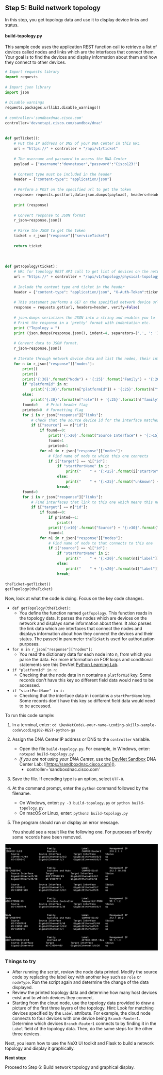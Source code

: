 ## Step 5: Build network topology

In this step, you get topology data and use it to display device links and status.

#### build-topology.py
This sample code uses the application REST function call to retrieve a list of devices called nodes and links which are the interfaces that connect them. Your goal is to find the devices and display information about them and how they connect to other devices.


```python
# Import requests library
import requests

# Import json library
import json

# Disable warnings
requests.packages.urllib3.disable_warnings()

# controller='sandboxdnac.cisco.com'
controller='devnetapi.cisco.com/sandbox/dnac'


def getTicket():
	# Put the IP address or DNS of your DNA Center in this URL
	url = "https://" + controller + "/api/v1/ticket"

	# The username and password to access the DNA Center
	payload = {"username":"devnetuser","password":"Cisco123!"}

	# Content type must be included in the header
	header = {"content-type": "application/json"}

	# Perform a POST on the specified url to get the token
	response= requests.post(url,data=json.dumps(payload), headers=header, verify=False)

	print (response)

	# Convert response to JSON format
	r_json=response.json()

	# Parse the JSON to get the token
	ticket = r_json["response"]["serviceTicket"]

	return ticket



def getTopology(ticket):
	# URL for topology REST API call to get list of devices on the network, and build topology
	url = "https://" + controller + "/api/v1/topology/physical-topology"

	# Include the content type and ticket in the header
	header = {"content-type": "application/json", "X-Auth-Token":ticket}

	# This statement performs a GET on the specified network device url
	response = requests.get(url, headers=header, verify=False)

	# json.dumps serializes the JSON into a string and enables you to
	# Print the response in a 'pretty' format with indentation etc.
	print ("Topology = ")
	print (json.dumps(response.json(), indent=4, separators=(',', ': ')))

	# Convert data to JSON format.
	r_json=response.json()

	# Iterate through network device data and list the nodes, their interfaces, status and to what they connect
	for n in r_json["response"]["nodes"]:		
		print()
		print()
		print('{:30}'.format("Node") + '{:25}'.format("Family") + '{:20}'.format("Label")+ "Management IP")
		if "platformId" in n:
			print('{:30}'.format(n["platformId"]) + '{:25}'.format(n["family"]) + '{:20.14}'.format(n["label"]) + n["ip"])
		else:
			print('{:30}'.format(n["role"]) + '{:25}'.format(n["family"]) + '{:20.14}'.format(n["label"]) + n["ip"])
		found=0    # Print header flag
		printed=0  # Formatting flag
		for i in r_json["response"]["links"]:
			# Check that the source device id for the interface matches the node id. Means interface originated from this device.
			if i["source"] == n["id"]:
				if found==0:
					print('{:>20}'.format("Source Interface") + '{:>15}'.format("Target") +'{:>28}'.format("Target Interface") + '{:>15}'.format("Status") )
					found=1
					printed=1					
				for n1 in r_json["response"]["nodes"]:
					# Find name of node to which this one connects
					if i["target"] == n1["id"]:
						if "startPortName" in i:
							print("    " + '{:<25}'.format(i["startPortName"]) + '{:<18.14}'.format(n1["label"]) + '{:<25}'.format(i["endPortName"]) + '{:<9}'.format(i["linkStatus"]) )
						else:
							print("    " + '{:<25}'.format("unknown") + '{:<18.14}'.format(n1["label"]) + '{:<25}'.format("unknown") + '{:<9}'.format(i["linkStatus"]) )
						break;
		found=0				
		for i in r_json["response"]["links"]:
			# Find interfaces that link to this one which means this node is the target.
			if i["target"] == n["id"]:
				if found==0:
					if printed==1:
						print()
					print('{:>10}'.format("Source") + '{:>30}'.format("Source Interface") + '{:>25}'.format("Target Interface") + '{:>13}'.format("Status"))
					found=1					
				for n1 in r_json["response"]["nodes"]:
					# Find name of node to that connects to this one
					if i["source"] == n1["id"]:
						if "startPortName" in i:							
							print("    " + '{:<20}'.format(n1["label"]) + '{:<25}'.format(i["startPortName"]) + '{:<23}'.format(i["endPortName"]) + '{:<8}'.format(i["linkStatus"]))
						else:
							print("    " + '{:<20}'.format(n1["label"]) + '{:<25}'.format("unknown") + '{:<23}'.format("unknown") + '{:<8}'.format(i["linkStatus"]))
						break;

theTicket=getTicket()
getTopology(theTicket)
```

Now, look at what the code is doing. Focus on the key code changes.
* `def getTopology(theTicket):`
    * You define the function named `getTopology`. This function reads in the topology data. It parses the nodes which are devices on the network and displays some information about them. It also parses the link data which are interfaces that connect the nodes and displays information about how they connect the devices and their status. The passed in parameter `theTicket` is used for authorization purposes.
* `for n in r_json["response"]["nodes"]:`
    * You read the dictionary data for each node into n, from which you parse the data. For more information on FOR loops and conditional statements see this DevNet [Python Learning Lab](https://learninglabs.cisco.com/tracks/devnet-beginner/fundamentals/00-prep-04-python-primer2/step/4).
* `if "platformId" in n:`
    * Checking that the node data in n contains a `platformId` key. Some records don't have this key so different field data would need to be accessed.
* `if "startPortName" in i:`
    * Checking that the interface data in i contains a `startPortName` key. Some records don't have this key so different field data would need to be accessed.


To run this code sample:
1. In a terminal, enter:
    `cd \DevNetCode\~your-name~\coding-skills-sample-code\coding102-REST-python-ga`
2. Assign the DNA Center IP address or DNS to the `controller` variable.
    * Open the file `build-topology.py`. For example, in Windows, enter: `notepad build-topology.py`
    * *If you are not using your DNA Center*, use the [DevNet Sandbox](https://developer.cisco.com/site/devnet/sandbox/) DNA Center Lab: ![https://sandboxdnac.cisco.com]().
        * controller='sandboxdnac.cisco.com'
3. Save the file. If encoding type is an option, select `UTF-8`.
4. At the command prompt, enter the `python` command followed by the filename.
    * On Windows, enter: `py -3 build-topology.py` or `python build-topology.py`
    * On macOS or Linux, enter: `python3 build-topology.py`
5. The program should run or display an error message.

    You should see a result like the following one. For purposes of brevity some records have been removed.

![](assets/images/build-topology.png)


### Things to try
* After running the script, review the node data printed. Modify the source code by replacing the label key with another key such as `role` or `nodeType`. Run the script again and determine the change of the data displayed.
* Review the printed topology data and determine how many host devices exist and to which devices they connect.
* Starting from the cloud node, use the topology data provided to draw a picture of the first three layers of the topology. Hint: Look for matching devices specified by the `Label` attribute. For example, the cloud node connects to four devices with one device being `Branch-Router1`. Determine which devices `Branch-Router1` connects to by finding it in the `Label` field of the topology data. Then, do the same steps for the other three devices.


Next, you learn how to use the NeXt UI toolkit and Flask to build a network topology and display it graphically.

**Next step:**

Proceed to Step 6: Build network topology and graphical display.
